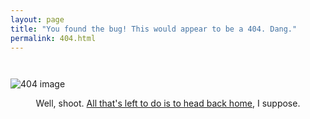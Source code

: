 ```yaml
---
layout: page
title: "You found the bug! This would appear to be a 404. Dang."
permalink: 404.html
---
```


<img src="{{ site.baseurl }}/assets/img/404img.jpg" alt="404 image" style="max-width: 100%; height: auto; margin-top: 2em;" />

<p class="lead" style="text-align: center;">
  Well, shoot. <a href="{{ site.baseurl }}/">All that's left to do is to head back home</a>, I suppose.
</p>
